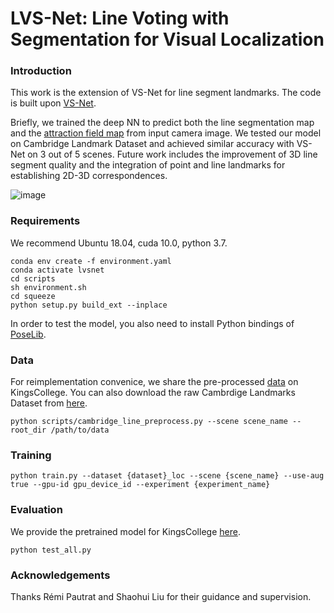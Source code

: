 # LVS-Net: Line Voting with Segmentation for Visual Localization

### Introduction
This work is the extension of VS-Net for line segment landmarks. The code is built upon [VS-Net](https://github.com/zju3dv/VS-Net). 

Briefly, we trained the deep NN to predict both the line segmentation map and the [attraction field map](https://github.com/cherubicXN/afm_cvpr2019) from input camera image. We tested our model on Cambridge Landmark Dataset and achieved similar accuracy with VS-Net on 3 out of 5 scenes. Future work includes the improvement of 3D line segment quality and the integration of point and line landmarks for establishing 2D-3D correspondences.

![image](https://github.com/yuroeth/LVS-Net/blob/master/assets/predicted_contrast_mesh.gif)

### Requirements
We recommend Ubuntu 18.04, cuda 10.0, python 3.7.
```
conda env create -f environment.yaml
conda activate lvsnet
cd scripts
sh environment.sh
cd squeeze
python setup.py build_ext --inplace
```
In order to test the model, you also need to install Python bindings of [PoseLib](https://github.com/vlarsson/PoseLib/tree/master/pybind).

### Data
For reimplementation convenice, we share the pre-processed [data](https://drive.google.com/file/d/1DwMvz4yjM9ajMoIaRC8ZDk1SReT8XAlO/view?usp=sharing) on KingsCollege. You can also download the raw Cambrdige Landmarks Dataset from [here](http://mi.eng.cam.ac.uk/projects/relocalisation).
```
python scripts/cambridge_line_preprocess.py --scene scene_name --root_dir /path/to/data
```

### Training
```
python train.py --dataset {dataset}_loc --scene {scene_name} --use-aug true --gpu-id gpu_device_id --experiment {experiment_name}
```

### Evaluation
We provide the pretrained model for KingsCollege [here](https://drive.google.com/file/d/1hcVN9Ed9dCyu5ECUIDur0c6wGnxTzPN1/view?usp=sharing).
```
python test_all.py
```

### Acknowledgements
Thanks Rémi Pautrat and Shaohui Liu for their guidance and supervision.

